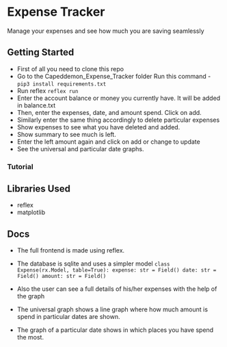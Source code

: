 # Expense Tracker

Manage your expenses and see how much you are saving seamlessly

## Getting Started
- First of all you need to clone this repo
- Go to the Capeddemon_Expense_Tracker folder
 Run this command - 
 `
 pip3 install requirements.txt
 `
- Run reflex
`
reflex run
`
- Enter the account balance or money you currently have. It will be added in balance.txt
- Then, enter the expenses, date, and amount spend. Click on add.
- Similarly enter the same thing accordingly to delete particular expenses
- Show expenses to see what you have deleted and added.
- Show summary to see much is left.
- Enter the left amount again and click on add or change to update
- See the universal and particular date graphs.


### Tutorial


## Libraries Used
- reflex
- matplotlib

## Docs
- The full frontend is made using reflex. 
- The database is sqlite and uses a simpler model
`
class Expense(rx.Model, table=True):
    expense: str = Field()
    date: str = Field()
    amount: str = Field()
`

- Also the user can see a full details of his/her expenses with the help of the graph
- The universal graph shows a line graph where how much amount is spend in particular dates are shown.
- The graph of a particular date shows in which places you have spend the most.

